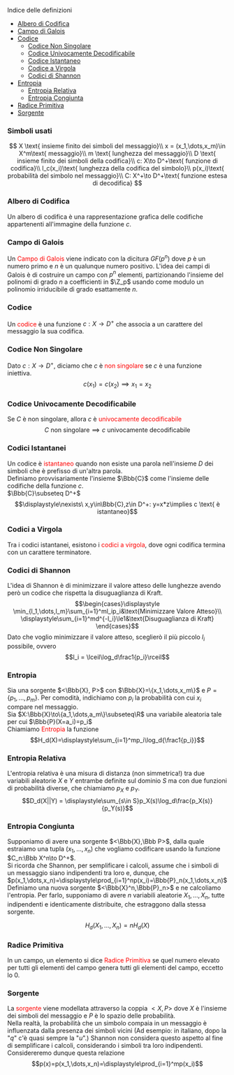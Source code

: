 Indice delle definizioni

- [Albero di Codifica]()
- [Campo di Galois]()
- [Codice]()
    - [Codice Non Singolare]()
    - [Codice Univocamente Decodificabile]()
    - [Codice Istantaneo]()
    - [Codice a Virgola]()
    - [Codici di Shannon]()
- [Entropia]()
    - [Entropia Relativa]()
    - [Entropia Congiunta]()
- [Radice Primitiva]()
- [Sorgente]()

### Simboli usati
$$
X \text{ insieme finito dei simboli del messaggio}\\
x = (x_1,\dots,x_m)\in X^m\text{ messaggio}\\
m \text{ lunghezza del messaggio}\\
D \text{ insieme finito dei simboli della codifica}\\
c: X\to D^+\text{ funzione di codifica}\\
l_c(x_i)\text{ lunghezza della codifica del simbolo}\\
p(x_i)\text{ probabilità del simbolo nel messaggio}\\
C: X^+\to D^+\text{ funzione estesa di decodifica}
$$

### Albero di Codifica
Un albero di codifica è una rappresentazione grafica delle codifiche appartenenti all'immagine della funzione $c$.

### Campo di Galois
Un <font color=red>Campo di Galois</font> viene indicato con la dicitura $GF(p^n)$ dove $p$ è un numero primo e $n$ è un qualunque numero positivo. L'idea dei campi di Galois è di costruire un campo con $p^n$ elementi, partizionando l'insieme del polinomi di grado $n$ a coefficienti in $\Z_p$ usando come modulo un polinomio irriducibile di grado esattamente $n$.

### Codice
Un <font color=red>codice</font> è una funzione $c:X\to D^+$ che associa a un carattere del messaggio la sua codifica.

### Codice Non Singolare
Dato $c:X\to D^+$, diciamo che $c$ è <font color=red>non singolare</font> se $c$ è una funzione iniettiva.
$$c(x_1) = c(x_2)\implies x_1 = x_2$$

### Codice Univocamente Decodificabile
Se $C$ è non singolare, allora $c$ è <font color=red>univocamente decodificabile</font>
$$C \text{ non singolare}\implies c\text{ univocamente decodificabile}$$

### Codici Istantanei
Un codice è <font color=red>istantaneo</font> quando non esiste una parola nell'insieme $D$ dei simboli che è prefisso di un'altra parola.<br>
Definiamo provvisariamente l'insieme $\Bbb{C}$ come l'insieme delle codifiche della funzione $c$.<br>$\Bbb{C}\subseteq D^+$
$$\displaystyle\nexists\ x,y\in\Bbb{C},z\in D^+: y=x*z\implies c \text{ è istantaneo}$$

### Codici a Virgola
Tra i codici istantanei, esistono i <font color=red>codici a virgola</font>, dove ogni codifica termina con un carattere terminatore.

### Codici di Shannon
L'idea di Shannon è di minimizzare il valore atteso delle lunghezze avendo però un codice che rispetta la disuguaglianza di Kraft.
$$\begin{cases}\displaystyle
\min_{l_1,\dots,l_m}\sum_{i=1}^ml_ip_i&\text{Minimizzare Valore Atteso}\\
\displaystyle\sum_{i=1}^md^{-l_i}\le1&\text{Disuguaglianza di Kraft}
\end{cases}$$
Dato che voglio minimizzare il valore atteso, sceglierò il più piccolo $l_i$ possibile, ovvero
$$l_i = \lceil\log_d\frac1{p_i}\rceil$$

### Entropia
Sia una sorgente $<\Bbb{X}, P>$ con $\Bbb{X}=\{x_1,\dots,x_m\}$ e $P=\{p_1,\dots,p_m\}$. Per comodità, indichiamo con $p_i$ la probabilità con cui $x_i$ compare nel messaggio.<br>
Sia $X:\Bbb{X}\to\{a_1,\dots,a_m\}\subseteq\R$ una variabile aleatoria tale per cui $\Bbb{P}(X=a_i)=p_i$<br>
Chiamiamo <font color=red>Entropia</font> la funzione $$H_d(X)=\displaystyle\sum_{i=1}^mp_i\log_d{\frac1{p_i}}$$

### Entropia Relativa
L'entropia relativa è una misura di distanza (non simmetrica!) tra due variabili aleatorie $X$ e $Y$ entrambe definite sul dominio $S$ ma con due funzioni di probabilità diverse, che chiamiamo $p_X$ e $p_Y$.<br>
$$D_d(X||Y) = \displaystyle\sum_{s\in S}p_X(s)\log_d\frac{p_X(s)}{p_Y(s)}$$

### Entropia Congiunta
Supponiamo di avere una sorgente $<\Bbb{X},\Bbb P>$, dalla quale estraiamo una tupla $(x_1,\dots,x_n)$ che vogliamo codificare usando la funzione $C_n:\Bbb X^n\to D^+$.<br>
Si ricorda che Shannon, per semplificare i calcoli, assume che i simboli di un messaggio siano indipendenti tra loro e, dunque, che $p(x_1,\dots,x_n)=\displaystyle\prod_{i=1}^np(x_i)=\Bbb{P}_n(x_1,\dots,x_n)$<br>
Definiamo una nuova sorgente $<\Bbb{X}^n,\Bbb{P}_n>$ e ne calcoliamo l'entropia. Per farlo, supponiamo di avere $n$ variabili aleatorie $X_1,\dots,X_n$, tutte indipendenti e identicamente distribuite, che estraggono dalla stessa sorgente.<br>


$$H_d(X_1,\dots,X_n)=nH_d(X)$$

### Radice Primitiva
In un campo, un elemento si dice <font color=red>Radice Primitiva</font> se quel numero elevato per tutti gli elementi del campo genera tutti gli elementi del campo, eccetto lo $0$.

### Sorgente
La <font color=red>sorgente</font> viene modellata attraverso la coppia $<X,P>$ dove $X$ è l'insieme dei simboli del messaggio e $P$ è lo spazio delle probabilità.<br>
Nella realtà, la probabilità che un simbolo compaia in un messaggio è influenzata dalla presenza dei simboli vicini (Ad esempio: in italiano, dopo la "$q$" c'è quasi sempre la "$u$".) Shannon non considera questo aspetto al fine di semplificare i calcoli, considerando i simboli tra loro indipendenti.
Considereremo dunque questa relazione
$$p(x)=p(x_1,\dots,x_n)=\displaystyle\prod_{i=1}^mp(x_i)$$